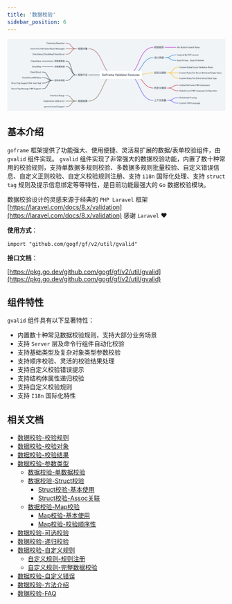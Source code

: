 ```yaml
---
title: '数据校验'
sidebar_position: 6
---
```


![](/markdown/b130a3a9e7b795ecfc26eb6a15300399.png)

## 基本介绍

`goframe` 框架提供了功能强大、使用便捷、灵活易扩展的数据/表单校验组件，由 `gvalid` 组件实现。 `gvalid` 组件实现了非常强大的数据校验功能，内置了数十种常用的校验规则，支持单数据多规则校验、多数据多规则批量校验、自定义错误信息、自定义正则校验、自定义校验规则注册、支持 `i18n` 国际化处理、支持 `struct tag` 规则及提示信息绑定等等特性，是目前功能最强大的 `Go` 数据校验模块。

数据校验设计的灵感来源于经典的 `PHP Laravel` 框架 [https://laravel.com/docs/8.x/validation](https://laravel.com/docs/8.x/validation) 感谢 `Laravel` ❤️

**使用方式**：

```
import "github.com/gogf/gf/v2/util/gvalid"
```

**接口文档**：

[https://pkg.go.dev/github.com/gogf/gf/v2/util/gvalid](https://pkg.go.dev/github.com/gogf/gf/v2/util/gvalid)

## 组件特性

`gvalid` 组件具有以下显著特性：

- 内置数十种常见数据校验规则，支持大部分业务场景
- 支持 `Server` 层及命令行组件自动化校验
- 支持基础类型及复杂对象类型参数校验
- 支持顺序校验、灵活的校验结果处理
- 支持自定义校验错误提示
- 支持结构体属性递归校验
- 支持自定义校验规则
- 支持 `I18n` 国际化特性

## 相关文档

- [数据校验-校验规则](output/goframe-v2.3-md/核心组件-重点/数据校验/数据校验-校验规则)
- [数据校验-校验对象](output/goframe-v2.3-md/核心组件-重点/数据校验/数据校验-校验对象)
- [数据校验-校验结果](output/goframe-v2.3-md/核心组件-重点/数据校验/数据校验-校验结果)
- [数据校验-参数类型](output/goframe-v2.3-md/核心组件-重点/数据校验/数据校验-参数类型)
  - [数据校验-单数据校验](output/goframe-v2.3-md/核心组件-重点/数据校验/数据校验-参数类型/数据校验-单数据校验)
  - [数据校验-Struct校验](output/goframe-v2.3-md/核心组件-重点/数据校验/数据校验-参数类型/数据校验-Struct校验)
    - [Struct校验-基本使用](output/goframe-v2.3-md/核心组件-重点/数据校验/数据校验-参数类型/数据校验-Struct校验/Struct校验-基本使用)
    - [Struct校验-Assoc关联](output/goframe-v2.3-md/核心组件-重点/数据校验/数据校验-参数类型/数据校验-Struct校验/Struct校验-Assoc关联)
  - [数据校验-Map校验](output/goframe-v2.3-md/核心组件-重点/数据校验/数据校验-参数类型/数据校验-Map校验)
    - [Map校验-基本使用](output/goframe-v2.3-md/核心组件-重点/数据校验/数据校验-参数类型/数据校验-Map校验/Map校验-基本使用)
    - [Map校验-校验顺序性](output/goframe-v2.3-md/核心组件-重点/数据校验/数据校验-参数类型/数据校验-Map校验/Map校验-校验顺序性)
- [数据校验-可选校验](output/goframe-v2.3-md/核心组件-重点/数据校验/数据校验-可选校验)
- [数据校验-递归校验](output/goframe-v2.3-md/核心组件-重点/数据校验/数据校验-递归校验)
- [数据校验-自定义规则](output/goframe-v2.3-md/核心组件-重点/数据校验/数据校验-自定义规则)
  - [自定义规则-规则注册](output/goframe-v2.3-md/核心组件-重点/数据校验/数据校验-自定义规则/自定义规则-规则注册)
  - [自定义规则-完整数据校验](output/goframe-v2.3-md/核心组件-重点/数据校验/数据校验-自定义规则/自定义规则-完整数据校验)
- [数据校验-自定义错误](output/goframe-v2.3-md/核心组件-重点/数据校验/数据校验-自定义错误)
- [数据校验-方法介绍](output/goframe-v2.3-md/核心组件-重点/数据校验/数据校验-方法介绍)
- [数据校验-FAQ](output/goframe-v2.3-md/核心组件-重点/数据校验/数据校验-FAQ)